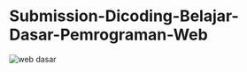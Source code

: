 # Submission-Dicoding-Belajar-Dasar-Pemrograman-Web
![web dasar](https://user-images.githubusercontent.com/100428787/203330419-e532e6cc-2de4-45af-a63a-8c11e020fc82.png)
